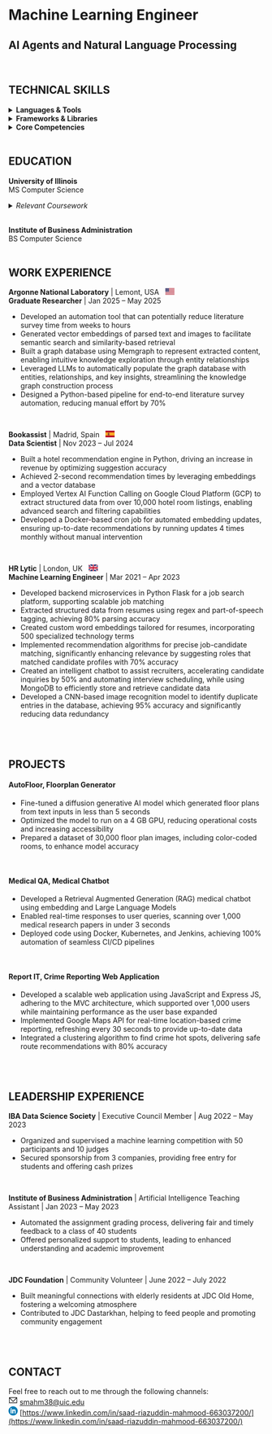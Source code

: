 # Machine Learning Engineer
## AI Agents and Natural Language Processing 

<br>

## TECHNICAL SKILLS

<details>
  <summary><strong>Languages & Tools</strong></summary>
  <ul>
    <li><strong>Programming Languages:</strong>
      <ul>
        <li>Python</li>
        <li>C++</li>
        <li>SQL</li>
      </ul>
    </li>
    <li><strong>Tools & Platforms:</strong>
      <ul>
        <li>Spark</li>
        <li>Google Cloud Platform (GCP)</li>
        <li>Tableau</li>
        <li>Teradata</li>
        <li>MicroStrategy</li>
        <li>Grafana</li>
        <li>JIRA, Confluence</li>
      </ul>
    </li>
  </ul>
</details>

<details>
  <summary><strong>Frameworks & Libraries</strong></summary>
  <ul>
    <li>NumPy</li>
    <li>Pandas</li>
    <li>Matplotlib</li>
    <li>XGBoost</li>
    <li>Scikit-learn</li>
    <li>PyTorch</li>
    <li>PyMC</li>
    <li>TensorFlow</li>
  </ul>
</details>

<details>
  <summary><strong>Core Competencies</strong></summary>
  <ul>
    <li>Data Mining</li>
    <li>Visualization</li>
    <li>Machine Learning</li>
    <li>Deep Learning</li>
    <li>Database Management</li>
    <li>Distributed Computing</li>
  </ul>
</details>
<br>

## EDUCATION

**University of Illinois**  
MS Computer Science
<details>
  <summary><em>Relevant Coursework</em></summary>
  <ul>
    <li>Machine Learning</li>
    <li>Data Science</li>
    <li>Computer Algorithms</li>
    <li>Natural Language Processing</li>
    <li>Energy Efficient Deep Learning</li>
  </ul>
</details>
<br>

**Institute of Business Administration**  
BS Computer Science
<br><br>

## WORK EXPERIENCE

**Argonne National Laboratory** | Lemont, USA &nbsp; <img src="assets/us.png" alt="US Flag" width="18" height="13">  
**Graduate Researcher** | Jan 2025 – May 2025  
- Developed an automation tool that can potentially reduce literature survey time from weeks to hours
- Generated vector embeddings of parsed text and images to facilitate semantic search and similarity-based retrieval
- Built a graph database using Memgraph to represent extracted content, enabling intuitive knowledge exploration through entity relationships
- Leveraged LLMs to automatically populate the graph database with entities, relationships, and key insights, streamlining the knowledge graph construction process
- Designed a Python-based pipeline for end-to-end literature survey automation, reducing manual effort by 70%
<br>

**Bookassist** | Madrid, Spain &nbsp; <img src="assets/spain.png" alt="Spain Flag" width="18" height="13">  
**Data Scientist** | Nov 2023 – Jul 2024  
- Built a hotel recommendation engine in Python, driving an increase in revenue by optimizing suggestion accuracy
- Achieved 2-second recommendation times by leveraging embeddings and a vector database
- Employed Vertex AI Function Calling on Google Cloud Platform (GCP) to extract structured data from over 10,000 hotel room listings, enabling advanced search and filtering capabilities
- Developed a Docker-based cron job for automated embedding updates, ensuring up-to-date recommendations by running updates 4 times monthly without manual intervention
<br>

**HR Lytic** | London, UK &nbsp; <img src="assets/uk.png" alt="UK Flag" width="18" height="13">  
**Machine Learning Engineer** | Mar 2021 – Apr 2023  
- Developed backend microservices in Python Flask for a job search platform, supporting scalable job matching
- Extracted structured data from resumes using regex and part-of-speech tagging, achieving 80% parsing accuracy
- Created custom word embeddings tailored for resumes, incorporating 500 specialized technology terms
- Implemented recommendation algorithms for precise job-candidate matching, significantly enhancing relevance by suggesting roles that matched candidate profiles with 70% accuracy
- Created an intelligent chatbot to assist recruiters, accelerating candidate inquiries by 50% and automating interview scheduling, while using MongoDB to efficiently store and retrieve candidate data
- Developed a CNN-based image recognition model to identify duplicate entries in the database, achieving 95% accuracy and significantly reducing data redundancy
<br>
<br>

## PROJECTS

#### AutoFloor, Floorplan Generator  
- Fine-tuned a diffusion generative AI model which generated floor plans from text inputs in less than 5 seconds
- Optimized the model to run on a 4 GB GPU, reducing operational costs and increasing accessibility
- Prepared a dataset of 30,000 floor plan images, including color-coded rooms, to enhance model accuracy
<br>

#### Medical QA, Medical Chatbot  
- Developed a Retrieval Augmented Generation (RAG) medical chatbot using embedding and Large Language Models
- Enabled real-time responses to user queries, scanning over 1,000 medical research papers in under 3 seconds
- Deployed code using Docker, Kubernetes, and Jenkins, achieving 100% automation of seamless CI/CD pipelines
<br>

#### Report IT, Crime Reporting Web Application  
- Developed a scalable web application using JavaScript and Express JS, adhering to the MVC architecture, which supported over 1,000 users while maintaining performance as the user base expanded
- Implemented Google Maps API for real-time location-based crime reporting, refreshing every 30 seconds to provide up-to-date data
- Integrated a clustering algorithm to find crime hot spots, delivering safe route recommendations with 80% accuracy
<br>
<br>

## LEADERSHIP EXPERIENCE

**IBA Data Science Society** | Executive Council Member | Aug 2022 – May 2023  
- Organized and supervised a machine learning competition with 50 participants and 10 judges
- Secured sponsorship from 3 companies, providing free entry for students and offering cash prizes
<br>

**Institute of Business Administration** | Artificial Intelligence Teaching Assistant | Jan 2023 – May 2023  
- Automated the assignment grading process, delivering fair and timely feedback to a class of 40 students
- Offered personalized support to students, leading to enhanced understanding and academic improvement
<br>

**JDC Foundation** | Community Volunteer | June 2022 – July 2022  
- Built meaningful connections with elderly residents at JDC Old Home, fostering a welcoming atmosphere
- Contributed to JDC Dastarkhan, helping to feed people and promoting community engagement
<br>
<br>

## CONTACT

Feel free to reach out to me through the following channels:  
**<img src="assets/email_logo.png" alt="US Flag" width="18" height="18">** [smahm38@uic.edu](mailto:smahm38@uic.edu)  
**<img src="assets/linkedin_logo.png" alt="US Flag" width="18" height="18">** [https://www.linkedin.com/in/saad-riazuddin-mahmood-663037200/](https://www.linkedin.com/in/saad-riazuddin-mahmood-663037200/)



